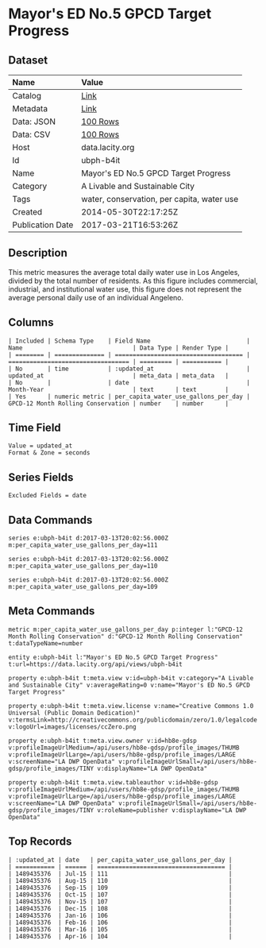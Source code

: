 # Mayor's ED No.5 GPCD Target Progress

## Dataset

| Name | Value |
| :--- | :---- |
| Catalog | [Link](https://catalog.data.gov/dataset/dwp-per-capita-water-1a275) |
| Metadata | [Link](https://data.lacity.org/api/views/ubph-b4it) |
| Data: JSON | [100 Rows](https://data.lacity.org/api/views/ubph-b4it/rows.json?max_rows=100) |
| Data: CSV | [100 Rows](https://data.lacity.org/api/views/ubph-b4it/rows.csv?max_rows=100) |
| Host | data.lacity.org |
| Id | ubph-b4it |
| Name | Mayor's ED No.5 GPCD Target Progress |
| Category | A Livable and Sustainable City |
| Tags | water, conservation, per capita, water use |
| Created | 2014-05-30T22:17:25Z |
| Publication Date | 2017-03-21T16:53:26Z |

## Description

This metric measures the average total daily water use in Los Angeles, divided by the total number of residents. As this figure includes commercial, industrial, and institutional water use, this figure does not represent the average personal daily use of an individual Angeleno.

## Columns

```ls
| Included | Schema Type    | Field Name                           | Name                               | Data Type | Render Type |
| ======== | ============== | ==================================== | ================================== | ========= | =========== |
| No       | time           | :updated_at                          | updated_at                         | meta_data | meta_data   |
| No       |                | date                                 | Month-Year                         | text      | text        |
| Yes      | numeric metric | per_capita_water_use_gallons_per_day | GPCD-12 Month Rolling Conservation | number    | number      |
```

## Time Field

```ls
Value = updated_at
Format & Zone = seconds
```

## Series Fields

```ls
Excluded Fields = date
```

## Data Commands

```ls
series e:ubph-b4it d:2017-03-13T20:02:56.000Z m:per_capita_water_use_gallons_per_day=111

series e:ubph-b4it d:2017-03-13T20:02:56.000Z m:per_capita_water_use_gallons_per_day=110

series e:ubph-b4it d:2017-03-13T20:02:56.000Z m:per_capita_water_use_gallons_per_day=109
```

## Meta Commands

```ls
metric m:per_capita_water_use_gallons_per_day p:integer l:"GPCD-12 Month Rolling Conservation" d:"GPCD-12 Month Rolling Conservation" t:dataTypeName=number

entity e:ubph-b4it l:"Mayor's ED No.5 GPCD Target Progress" t:url=https://data.lacity.org/api/views/ubph-b4it

property e:ubph-b4it t:meta.view v:id=ubph-b4it v:category="A Livable and Sustainable City" v:averageRating=0 v:name="Mayor's ED No.5 GPCD Target Progress"

property e:ubph-b4it t:meta.view.license v:name="Creative Commons 1.0 Universal (Public Domain Dedication)" v:termsLink=http://creativecommons.org/publicdomain/zero/1.0/legalcode v:logoUrl=images/licenses/ccZero.png

property e:ubph-b4it t:meta.view.owner v:id=hb8e-gdsp v:profileImageUrlMedium=/api/users/hb8e-gdsp/profile_images/THUMB v:profileImageUrlLarge=/api/users/hb8e-gdsp/profile_images/LARGE v:screenName="LA DWP OpenData" v:profileImageUrlSmall=/api/users/hb8e-gdsp/profile_images/TINY v:displayName="LA DWP OpenData"

property e:ubph-b4it t:meta.view.tableauthor v:id=hb8e-gdsp v:profileImageUrlMedium=/api/users/hb8e-gdsp/profile_images/THUMB v:profileImageUrlLarge=/api/users/hb8e-gdsp/profile_images/LARGE v:screenName="LA DWP OpenData" v:profileImageUrlSmall=/api/users/hb8e-gdsp/profile_images/TINY v:roleName=publisher v:displayName="LA DWP OpenData"
```

## Top Records

```ls
| :updated_at | date   | per_capita_water_use_gallons_per_day | 
| =========== | ====== | ==================================== | 
| 1489435376  | Jul-15 | 111                                  | 
| 1489435376  | Aug-15 | 110                                  | 
| 1489435376  | Sep-15 | 109                                  | 
| 1489435376  | Oct-15 | 107                                  | 
| 1489435376  | Nov-15 | 107                                  | 
| 1489435376  | Dec-15 | 108                                  | 
| 1489435376  | Jan-16 | 106                                  | 
| 1489435376  | Feb-16 | 106                                  | 
| 1489435376  | Mar-16 | 105                                  | 
| 1489435376  | Apr-16 | 104                                  | 
```